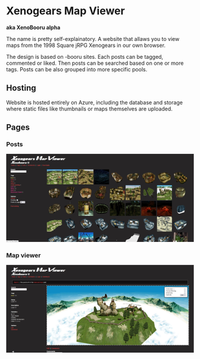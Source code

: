 # Xenogears Map Viewer
**aka XenoBooru alpha**

The name is pretty self-explainatory. A website that allaws you to view maps from the 1998 Square jRPG Xenogears in our own browser.

The design is based on -booru sites. Each posts can be tagged, commented or liked. Then posts can be searched based on one or more tags. Posts can be also grouped into more specific pools.

## Hosting
Website is hosted entirely on Azure, including the database and storage where static files like thumbnails or maps themselves are uploaded.



## Pages

### Posts
![Posts](Doc/posts.jpg)

### Map viewer
![Map](Doc/map.jpg)

